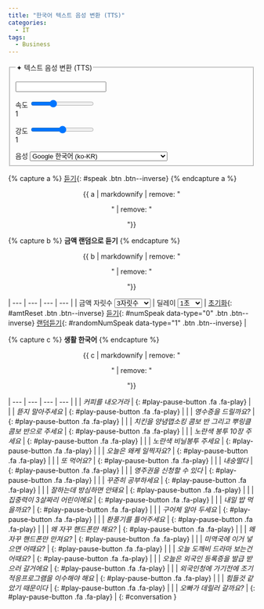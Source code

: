 ```yaml
---
title: "한국어 텍스트 음성 변환 (TTS)"
categories:
  - IT
tags:
  - Business
---
```


<form onsubmit="return false;">
  <fieldset>
    <legend>✦ 텍스트 음성 변환 (TTS)</legend>
    <p></p>
    <input type="text" id="inputText" />
    <p></p>
    속도 <input type="range" min="0.5" max="2" value="1" step="0.1" id="speed"><div class="speed-value">1</div><div class="clearfix"></div>
    <p></p>
    강도 <input type="range" min="0" max="2" value="1" step="0.1" id="pitch"><div class="pitch-value">1</div><div class="clearfix"></div>
    <p></p>
    음성  
    <select id="lang">
      <option data-lang="ko-KR" data-name="Google 한국어" selected>Google 한국어 (ko-KR)</option>
      <option data-lang="en-US" data-name="Google US English">Google US English (en-US)</option>
      <option data-lang="en-GB" data-name="Google UK English Female">Google UK English Female (en-GB)</option>
      <option data-lang="en-GB" data-name="Google UK English Male">Google UK English Male (en-GB)</option>
      <option data-lang="ja-JP" data-name="Google 日本語">Google 日本語 (ja-JP)</option>
      <option data-lang="id-ID" data-name="Google Bahasa Indonesia">Google Bahasa Indonesia (id-ID)</option>
      <option data-lang="de-DE" data-name="Google Deutsch">Google Deutsch (de-DE)</option>
      <option data-lang="es-ES" data-name="Google español">Google español (es-ES)</option>
      <option data-lang="es-US" data-name="Google español de Estados Unidos">Google español de Estados Unidos (es-US)</option>
      <option data-lang="fr-FR" data-name="Google français">Google français (fr-FR)</option>
      <option data-lang="it-IT" data-name="Google italiano">Google italiano (it-IT)</option>
      <option data-lang="nl-NL" data-name="Google Nederlands">Google Nederlands (nl-NL)</option>
      <option data-lang="pl-PL" data-name="Google polski">Google polski (pl-PL)</option>
      <option data-lang="pt-BR" data-name="Google português do Brasil">Google português do Brasil (pt-BR)</option>
      <option data-lang="ru-RU" data-name="Google русский">Google русский (ru-RU)</option>
      <option data-lang="hi-IN" data-name="Google हिन्दी">Google हिन्दी (hi-IN)</option>
      <option data-lang="zh-TW" data-name="Google 國語（臺灣）">Google 國語（臺灣）(zh-TW)</option>
      <option data-lang="zh-CN" data-name="Google&nbsp;普通话（中国大陆）">Google 普通话（中国大陆）(zh-CN)</option>
      <option data-lang="zh-HK" data-name="Google&nbsp;粤語（香港）">Google 粤語（香港）(zh-HK)</option>
     </select>
  </fieldset>
</form>

{% capture a %}
[듣기](#){: #speak .btn .btn--inverse}
{% endcapture a %}

<center>
{{ a | markdownify | remove: "<p>" | remove: "</p>"}}
</center>

<p></p>

{% capture b %}
**금액 랜덤으로 듣기**
{% endcapture %}
<div class="notice--danger" style="text-align: center;">
{{ b | markdownify | remove: "<p>" | remove: "</p>"}}
</div>

| --- | --- | --- | --- |
| 금액 자릿수 <select id="digitNum">  <option value="1000">3자릿수</option>  <option value="10000">4자릿수</option>  <option value="100000">5자릿수</option>  <option value="1000000">6자릿수</option>  <option value="10000000">7자릿수</option>  <option value="100000000">8자릿수</option>  <option value="1000000000">9자릿수</option>  <option value="10000000000">10자릿수</option></select> | 딜레이 <select id="delay">  <option value="1000">1초</option>  <option value="3000">3초</option>  <option value="5000">6초</option>  <option value="7000">7초</option>  <option value="9000">9초</option>  <option value="11000">11초</option>  <option value="13000">13초</option></select> | [초기화](#){: #amtReset .btn .btn--inverse} [듣기](#){: #numSpeak data-type="0" .btn .btn--inverse} [랜덤듣기](#){: #randomNumSpeak data-type="1" .btn .btn--inverse} |

{% capture c %}
**생활 한국어**
{% endcapture %}
<div class="notice--danger" style="text-align: center;">
{{ c | markdownify | remove: "<p>" | remove: "</p>"}}
</div>

| --- | --- | --- | --- |
| | *커피를 내오거라* | [](#){: #play-pause-button .fa .fa-play} |
| | *뜯지 말아주세요* | [](#){: #play-pause-button .fa .fa-play} |
| | *영수증을 드릴까요?* | [](#){: #play-pause-button .fa .fa-play} |
| | *치킨을 양념맵소킹 콤보 반 그리고 뿌링클 콤보 반으로 주세요* | [](#){: #play-pause-button .fa .fa-play} |
| | *노란색 봉투 10장 주세요* | [](#){: #play-pause-button .fa .fa-play} |
| | *노란색 비닐봉투 주세요* | [](#){: #play-pause-button .fa .fa-play} |
| | *오늘은 왜케 일찍자요?* | [](#){: #play-pause-button .fa .fa-play} |
| | *또 먹어요?* | [](#){: #play-pause-button .fa .fa-play} |
| | *내숭떨다* | [](#){: #play-pause-button .fa .fa-play} |
| | *영주권을 신청할 수 있다* | [](#){: #play-pause-button .fa .fa-play} |
| | *꾸준히 공부하세요* | [](#){: #play-pause-button .fa .fa-play} |
| | *잘하는데 방심하면 안돼요* | [](#){: #play-pause-button .fa .fa-play} |
| | *집중력이 3살짜리 어린이에요* | [](#){: #play-pause-button .fa .fa-play} |
| | *내일 밥 먹을까요?* | [](#){: #play-pause-button .fa .fa-play} |
| | *구어체 알아 두세요* | [](#){: #play-pause-button .fa .fa-play} |
| | *환풍기를 틀어주세요* | [](#){: #play-pause-button .fa .fa-play} |
| | *왜 자꾸 핸드폰만 해요?* | [](#){: #play-pause-button .fa .fa-play} |
| | *왜 자꾸 핸드폰만 만져요?* | [](#){: #play-pause-button .fa .fa-play} |
| | *미역국에 이거 넣으면 어때요?* | [](#){: #play-pause-button .fa .fa-play} |
| | *오늘 도깨비 드라마 보는건 어때요?* | [](#){: #play-pause-button .fa .fa-play} |
| | *오늘은 외국인 등록증을 발급 받으러 갈거에요* | [](#){: #play-pause-button .fa .fa-play} |
| | *외국인청에 가기전에 조기적응프로그램을 이수해야 해요* | [](#){: #play-pause-button .fa .fa-play} |
| | *힘들것 같았기 때문이다* | [](#){: #play-pause-button .fa .fa-play} |
| | *오빠가 데릴러 갈까요?* | [](#){: #play-pause-button .fa .fa-play} |
{: #conversation }


<div id="business2" style="display: none;"></div>
